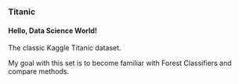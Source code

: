 <h3> Titanic </h3>
<h4> Hello, Data Science World! </h4>

The classic Kaggle Titanic dataset. 

My goal with this set is to become familiar with Forest Classifiers and compare methods. 

